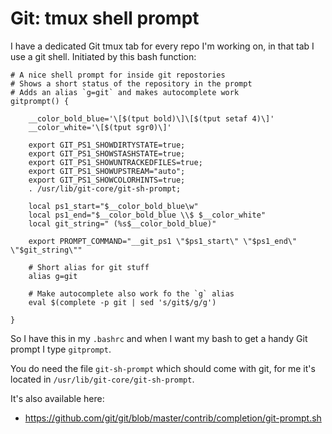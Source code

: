 # Git: tmux shell prompt

I have a dedicated Git tmux tab for every repo I'm working on, in that tab I use a git shell. Initiated by this bash function:

  ~~~shell
  # A nice shell prompt for inside git repostories
  # Shows a short status of the repository in the prompt
  # Adds an alias `g=git` and makes autocomplete work
  gitprompt() {

      __color_bold_blue='\[$(tput bold)\]\[$(tput setaf 4)\]'
      __color_white='\[$(tput sgr0)\]'

      export GIT_PS1_SHOWDIRTYSTATE=true;
      export GIT_PS1_SHOWSTASHSTATE=true;
      export GIT_PS1_SHOWUNTRACKEDFILES=true;
      export GIT_PS1_SHOWUPSTREAM="auto";
      export GIT_PS1_SHOWCOLORHINTS=true;
      . /usr/lib/git-core/git-sh-prompt;

      local ps1_start="$__color_bold_blue\w"
      local ps1_end="$__color_bold_blue \\$ $__color_white"
      local git_string=" (%s$__color_bold_blue)"

      export PROMPT_COMMAND="__git_ps1 \"$ps1_start\" \"$ps1_end\" \"$git_string\""

      # Short alias for git stuff
      alias g=git

      # Make autocomplete also work fo the `g` alias
      eval $(complete -p git | sed 's/git$/g/g')

  }
  ~~~

So I have this in my `.bashrc` and when I want my bash to get a handy Git prompt I type `gitprompt`.

You do need the file `git-sh-prompt` which should come with git, for me it's located in `/usr/lib/git-core/git-sh-prompt`. 

It's also available here:

* https://github.com/git/git/blob/master/contrib/completion/git-prompt.sh
